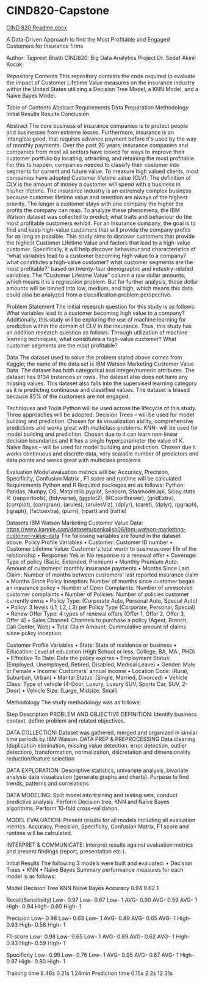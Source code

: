 # CIND820-Capstone
[CIND 820 Readme.docx](https://github.com/TejpreetBhatti/CIND820-Capstone/files/9003497/CIND.820.Readme.docx)

A Data-Driven Approach to find the Most Profitable and Engaged Customers for Insurance firms

Author: Tejpreet Bhatti
CIND820: Big Data Analytics Project
Dr. Sedef Akinli Kocak

Repository Contents
This repository contains the code required to evaluate the impact of Customer Lifetime Value measures on the insurance industry within the United States utilizing a Decision Tree Model, a KNN Model, and a Naïve Bayes Model.


Table of Contents
Abstract
Requirements
Data Preparation
Methodology
Initial Results
Results 
Conclusion 



Abstract
The core business of insurance companies is to protect people and businesses from extreme losses. Furthermore, insurance is an intangible good, that requires advance payment before it's used by the way of monthly payments. Over the past 20 years, insurance companies and companies from most all sectors have looked for ways to improve their customer portfolio by locating, attracting, and retaining the most profitable. For this to happen, companies needed to classify their customer into segments for current and future value. To measure high valued clients, most companies have adopted Customer lifetime value (CLV). The definition of CLV is the amount of money a customer will spend with a business in his/her lifetime.
The insurance industry is an extremely complex business because customer lifetime value and retention are always of the highest priority. The longer a customer stays with one company the higher the profits the company can reap. To analyze these phenomena, the IBM Watson dataset was collected to predict; what traits and behaviour do the most profitable customers exhibit. For an insurance company, the goal is to find and keep high-value customers that will provide the company profits for as long as possible.
This study aims to discover customers that provide the highest Customer Lifetime Value and factors that lead to a high-value customer. Specifically, it will help discover behaviour and characteristics of “what variables lead to a customer becoming high value to a company? what constitutes a high-value customer? what customer segments are the most profitable?” based on twenty-four demographic and industry-related variables. The “Customer Lifetime Value” column a raw dollar amounts, which means it is a regression problem. But for further analysis, those dollar amounts will be binned into low, medium, and high, which means this data could also be analyzed from a classification problem perspective.

Problem Statement
The initial research question for this study is as follows:
What variables lead to a customer becoming high value to a company?
Additionally, this study will be exploring the use of machine learning for prediction within the domain of CLV in the insurance. Thus, this study has an addition research question as follows:
Through utilization of machine learning techniques, what constitutes a high-value customer? What customer segments are the most profitable?

Data
The dataset used to solve the problem stated above comes from Kaggle; the name of the data set is IBM Watson Marketing Customer Value Data. The dataset has both categorical and integer/numeric attributes. The dataset has 9134 instances or rows. The dataset also does not have any missing values. This dataset also falls into the supervised learning category as it is predicting continuous and classified values. The dataset is biased because 85% of the customers are not engaged.

Techniques and Tools
Python will be used across the lifecycle of this study. Three approaches will be adopted:
Decision Trees – will be used for model building and prediction. Chosen for its visualization ability,  comprehensive predictions and works great with multiclass problems.
KNN- will be used for model building and prediction. Chosen due to it can learn non-linear decision boundaries and it has a single hyperparameter the value of K.
Naïve Bayes – will be used for model building and prediction. Chosen due it works continuous and discrete data, very scalable number of predictors and data points and works great with multiclass problems

Evaluation
Model evaluation metrics will be:
Accuracy, Precision, Specificity, Confusion Matrix , F1 score and runtime will be calculated
Requirements
Python and R
Required packages are as follows:
Python: Pandas, Numpy, OS, Matplotlib.pyplot, Seaborn, Stasmodel.api, Scipy.stats
R: (rapportools), (tidyverse), (ggplot2), (RColorBrewer), (gridExtra), (corrplot), (corrgram), (arules), (arulesViz), (dplyr), (caret), (dplyr), (ggraph), (igraph), (factoextra), (purrr), (rpart) and (rattle)

Datasets
IBM Watson Marketing Customer Value Data: https://www.kaggle.com/datasets/pankajjsh06/ibm-watson-marketing-customer-value-data 
The following variables are found in the dataset above:
Policy Profile Variables
•	Customer: Customer ID number
•	Customer Lifetime Value: Customer's total worth to business over life of the relationship
•	Response: Yes or No response to a renewal offer
•	Coverage: Type of policy (Basic, Extended, Premium)
•	Monthly Premium Auto: Amount of customers' monthly insurance payments
•	Months Since Last Claim: Number of months between customers' last reported insurance claim
•	Months Since Policy Inception: Number of months since customer began an insurance policy
•	Number of Open Complaints: Number of unresolved customer complaints
•	Number of Policies: Number of policies customer currently owns
•	Policy Type: (Corporate Auto, Personal Auto, Special Auto)
•	Policy: 3 levels (L1, L2, L3) per Policy Type (Corporate, Personal, Special)
•	Renew Offer Type: 4 types of renewal offers (Offer 1, Offer 2, Offer 3, Offer 4)
•	Sales Channel: Channels to purchase a policy (Agent, Branch, Call Center, Web)
•	Total Claim Amount: Cummulative amount of claims since policy inception


Customer Profile Variables
•	State: State of residence or business
•	Education: Level of education (High School or less, College, BA, MA , PHD)
•	Effective To Date: Date the policy expires
•	Employment Status: (Employed, Unemployed, Retired, Disabled, Medical Leave)
•	Gender: Male or Female
•	Income: Customers' annual income
•	Location Code: (Rural, Suburban, Urban)
•	Marital Status: (Single, Married, Divorced)
•	Vehicle Class: Type of vehicle (4-Door, Luxury, Luxury SUV, Sports Car, SUV, 2-Door)
•	Vehicle Size: (Large, Midsize, Small)





Methodology
The study methodology was as follows:

Step	Description
PROBLEM AND OBJECTIVE DEFINITION: Identify business context, define problem and related objectives.

DATA COLLECTION: Dataset was gathered, merged and organized in similar time periods by IBM Watson. 
DATA PREP & PREPROCESSING 	Data cleaning (duplication elimination, missing value detection, error detection, outlier detection), transformation, normalization, discretation and dimensionality reduction/feature selection 

DATA EXPLORATION: Descriptive statistics, univariate analysis, bivariate analysis data visualization (generate graphs and charts). Purpose to find trends, patterns and correlations

DATA MODELING: Split model into training and testing sets, conduct predictive analysis. Perform Decision tree, KNN and Naïve Bayes algorithms. Perform 10-fold cross-validation.

MODEL EVALUATION: Present results for all models including all evaluation metrics. Accuracy, Precision, Specificity, Confusion Matrix, F1 score and runtime will be calculated.

INTERPRET & COMMUNICATE:	Interpret results against evaluation metrics and present findings (report, presentation etc.).



Initial Results
The following 3 models were built and evaluated: • Decision Trees • KNN • Naïve Bayes
Summary performance measures for each model is as follows:

Model	                  Decision Tree	      KNN	          Naïve Bayes
Accuracy	                  0.94	         0.62	            1

Recall(Sensitivity) 	    Low- 0.97        Low- 0.67       Low- 1
                          AVG- 0.90        AVG- 0.59       AVG- 1
                          High- 0.94	     High- 0.60      High- 1

Precision	                Low- 0.98        Low- 0.63       Low- 1
                          AVG- 0.89        AVG- 0.65       AVG- 1
                          High- 0.93	     High- 0.58      High- 1
	
F1-score	               Low- 0.98         Low- 0.65       Low- 1
                         AVG- 0.89         AVG- 0.62       AVG- 1
                         High- 0.93	       High- 0.59      High- 1

Specificity 	           Low- 0.99        Low- 0.76        Low- 1
                         AVG- 0.95        AVG- 0.87        AVG- 1
                         High- 0.97	      High- 0.80       High- 1
	
Training time	             8.46s	         0.21s	         1.24min
Prediction time	           0.15s	         2.2s	           12.31s

